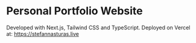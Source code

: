 # Personal Portfolio Website

Developed with Next.js, Tailwind CSS and TypeScript.
Deployed on Vercel at: https://stefannasturas.live
